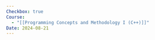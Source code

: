 ```yaml
---
Checkbox: true
Course:
  - "[[Programming Concepts and Methodology I (C++)]]"
Date: 2024-08-21
---
```

